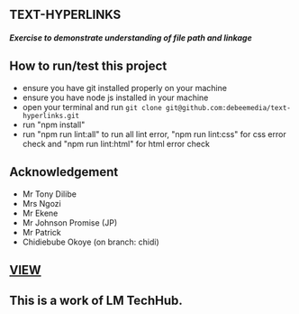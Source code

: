 ## TEXT-HYPERLINKS
##### Exercise to demonstrate understanding of file path and linkage
## How to run/test this project
* ensure you have git installed properly on your machine
* ensure you have node js installed in your machine
* open your terminal and run `git clone git@github.com:debeemedia/text-hyperlinks.git`
* run "npm install"
* run "npm run lint:all" to run all lint error, "npm run lint:css" for css error check and "npm run lint:html" for html error check
## Acknowledgement
* Mr Tony Dilibe
* Mrs Ngozi
* Mr Ekene
* Mr Johnson Promise (JP)
* Mr Patrick
* Chidiebube Okoye (on branch: chidi)

## [VIEW](https://debeemedia.github.io/text-hyperlinks/)

## This is a work of LM TechHub.